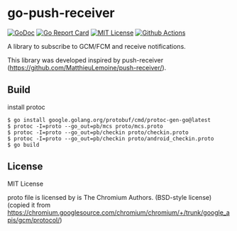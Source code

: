# go-push-receiver

[![GoDoc](https://godoc.org/github.com/crow-misia/go-push-receiver?status.svg)](https://godoc.org/github.com/crow-misia/go-push-receiver)
[![Go Report Card](https://goreportcard.com/badge/github.com/crow-misia/go-push-receiver)](https://goreportcard.com/report/github.com/crow-misia/go-push-receiver)
[![MIT License](https://img.shields.io/github/license/crow-misia/go-push-receiver)](LICENSE)
[![Github Actions](https://github.com/crow-misia/go-push-receiver/workflows/Go/badge.svg)](https://github.com/crow-misia/go-push-receiver/actions)

A library to subscribe to GCM/FCM and receive notifications.

This library was developed inspired by push-receiver (https://github.com/MatthieuLemoine/push-receiver/).

## Build

install protoc

```shell
$ go install google.golang.org/protobuf/cmd/protoc-gen-go@latest
$ protoc -I=proto --go_out=pb/mcs proto/mcs.proto
$ protoc -I=proto --go_out=pb/checkin proto/checkin.proto
$ protoc -I=proto --go_out=pb/checkin proto/android_checkin.proto
$ go build
```

## License

MIT License

proto file is licensed by is The Chromium Authors. (BSD-style license)
(copied it from https://chromium.googlesource.com/chromium/chromium/+/trunk/google_apis/gcm/protocol/)
